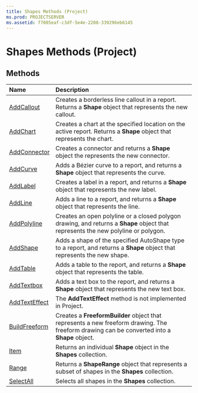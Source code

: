```yaml
---
title: Shapes Methods (Project)
ms.prod: PROJECTSERVER
ms.assetid: f7085eaf-c3df-5e4e-2208-339296eb6145
---
```



# Shapes Methods (Project)

## Methods



|**Name**|**Description**|
|:-----|:-----|
|[AddCallout](shapes-addcallout-method-project.md)|Creates a borderless line callout in a report. Returns a  **Shape** object that represents the new callout.|
|[AddChart](shapes-addchart-method-project.md)|Creates a chart at the specified location on the active report. Returns a  **Shape** object that represents the chart.|
|[AddConnector](shapes-addconnector-method-project.md)|Creates a connector and returns a  **Shape** object the represents the new connector.|
|[AddCurve](shapes-addcurve-method-project.md)|Adds a Bézier curve to a report, and returns a  **Shape** object that represents the curve.|
|[AddLabel](shapes-addlabel-method-project.md)|Creates a label in a report, and returns a  **Shape** object that represents the new label.|
|[AddLine](shapes-addline-method-project.md)|Adds a line to a report, and returns a  **Shape** object that represents the line.|
|[AddPolyline](shapes-addpolyline-method-project.md)|Creates an open polyline or a closed polygon drawing, and returns a  **Shape** object that represents the new polyline or polygon.|
|[AddShape](shapes-addshape-method-project.md)|Adds a shape of the specified AutoShape type to a report, and returns a  **Shape** object that represents the new shape.|
|[AddTable](shapes-addtable-method-project.md)|Adds a table to the report, and returns a  **Shape** object that represents the table.|
|[AddTextbox](shapes-addtextbox-method-project.md)|Adds a text box to the report, and returns a  **Shape** object that represents the new text box.|
|[AddTextEffect](shapes-addtexteffect-method-project.md)|The  **AddTextEffect** method is not implemented in Project.|
|[BuildFreeform](shapes-buildfreeform-method-project.md)|Creates a  **FreeformBuilder** object that represents a new freeform drawing. The freeform drawing can be converted into a **Shape** object.|
|[Item](shapes-item-method-project.md)|Returns an individual  **Shape** object in the **Shapes** collection.|
|[Range](shapes-range-method-project.md)|Returns a  **ShapeRange** object that represents a subset of shapes in the **Shapes** collection.|
|[SelectAll](shapes-selectall-method-project.md)|Selects all shapes in the  **Shapes** collection.|

